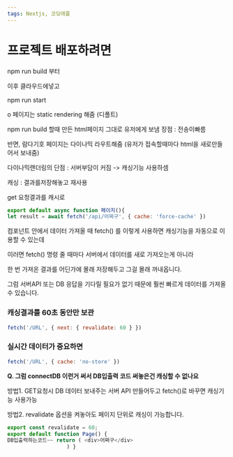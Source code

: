 ```yaml
---
tags: Nextjs, 코딩애플
---
```

# 프로젝트 배포하려면

npm run build 부터

이후 클라우드에넣고 

npm run start 


o 페이지는 static rendering 해줌 (디폴트)

npm run build 할때 만든 html페이지 그대로 유저에게 보냄
장점 : 전송이빠름

반면,
람다기호 페이지는 다이나믹 라우트해줌
(유저가 접속할때마다 html을 새로만들어서 보내줌)

다이나믹랜더링의 단점 : 서버부담이 커짐
-> 캐싱기능 사용하셈


캐싱 : 결과를저장해놓고 재사용

get 요청결과를 캐시로


``` javascript
export default async function 페이지(){ 
let result = await fetch('/api/어쩌구', { cache: 'force-cache' })
```

컴포넌트 안에서 데이터 가져올 때 fetch() 를 이렇게 사용하면 캐싱기능을 자동으로 이용할 수 있는데 

이러면 fetch() 명령 줄 때마다 서버에서 데이터를 새로 가져오는게 아니라 

한 번 가져온 결과를 어딘가에 몰래 저장해두고 그걸 몰래 꺼내옵니다. 

그럼 서버API 또는 DB 응답을 기다릴 필요가 없기 때문에 훨씬 빠르게 데이터를 가져올 수 있습니다.


### 캐싱결과를 60초 동안만 보관

``` javascript
fetch('/URL', { next: { revalidate: 60 } })
```


### 실시간 데이터가 중요하면

``` javascript
fetch('/URL', { cache: 'no-store' })
```


**Q. 그럼 connectDB 이런거 써서 DB입출력 코드 써놓은건 캐싱할 수 없나요**

방법1. GET요청시 DB 데이터 보내주는 서버 API 만들어두고 fetch()로 바꾸면 캐싱기능 사용가능

방법2. revalidate 옵션을 켜놓아도 페이지 단위로 캐싱이 가능합니다.

``` javascript
export const revalidate = 60; 
export default function Page() {
DB입출력하는코드~~ return ( <div>어쩌구</div> 
				   ) }
```